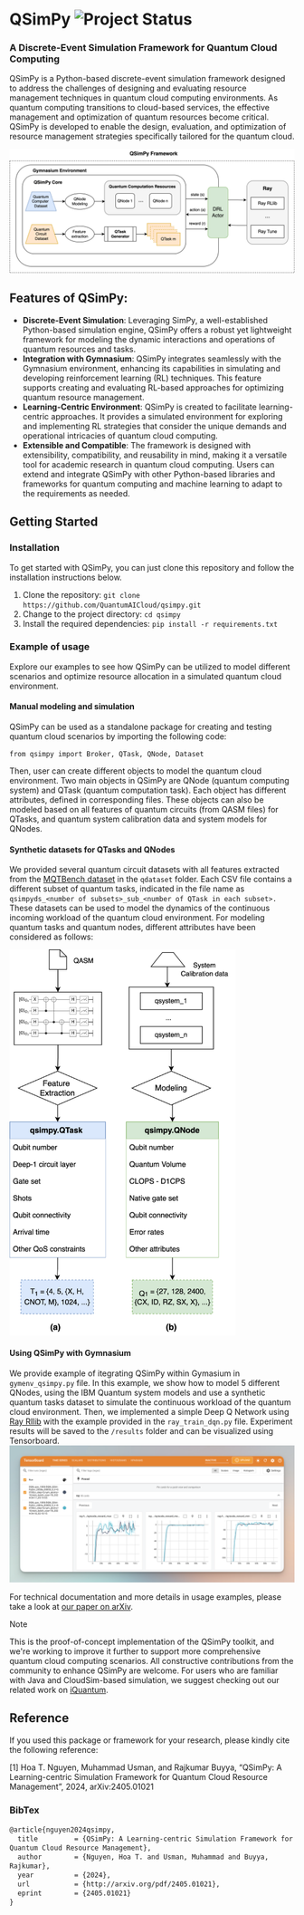 # QSimPy ![Project Status](https://img.shields.io/badge/Project-Beta%20Release-yellow) 
### A Discrete-Event Simulation Framework for Quantum Cloud Computing

QSimPy is a Python-based discrete-event simulation framework designed to address the challenges of designing and evaluating resource management techniques in quantum cloud computing environments. As quantum computing transitions to cloud-based services, the effective management and optimization of quantum resources become critical. QSimPy is developed to enable the design, evaluation, and optimization of resource management strategies specifically tailored for the quantum cloud.

![Overview of QSimPy Framework](figures/fig02-qsimpy.png "Overview of QSimPy Framework")

## Features of QSimPy:

- **Discrete-Event Simulation**: Leveraging SimPy, a well-established Python-based simulation engine, QSimPy offers a robust yet lightweight framework for modeling the dynamic interactions and operations of quantum resources and tasks.
- **Integration with Gymnasium**: QSimPy integrates seamlessly with the Gymnasium environment, enhancing its capabilities in simulating and developing reinforcement learning (RL) techniques. This feature supports creating and evaluating RL-based approaches for optimizing quantum resource management.
- **Learning-Centric Environment**: QSimPy is created to facilitate learning-centric approaches. It provides a simulated environment for exploring and implementing RL strategies that consider the unique demands and operational intricacies of quantum cloud computing.
- **Extensible and Compatible**: The framework is designed with extensibility, compatibility, and reusability in mind, making it a versatile tool for academic research in quantum cloud computing. Users can extend and integrate QSimPy with other Python-based libraries and frameworks for quantum computing and machine learning to adapt to the requirements as needed.

## Getting Started
### Installation
To get started with QSimPy, you can just clone this repository and follow the installation instructions below. 

1. Clone the repository: `git clone https://github.com/QuantumAICloud/qsimpy.git`
2. Change to the project directory: `cd qsimpy`
3. Install the required dependencies: `pip install -r requirements.txt`

### Example of usage
Explore our examples to see how QSimPy can be utilized to model different scenarios and optimize resource allocation in a simulated quantum cloud environment.
#### Manual modeling and simulation
QSimPy can be used as a standalone package for creating and testing quantum cloud scenarios by importing the following code:
```
from qsimpy import Broker, QTask, QNode, Dataset
```
Then, user can create different objects to model the quantum cloud environment. Two main objects in QSimPy are QNode (quantum computing system) and QTask (quantum computation task). Each object has different attributes, defined in corresponding files. These objects can also be modeled based on all features of quantum circuits (from QASM files) for QTasks, and quantum system calibration data and system models for QNodes.

#### Synthetic datasets for QTasks and QNodes
We provided several quantum circuit datasets with all features extracted from the [MQTBench dataset](https://www.cda.cit.tum.de/mqtbench/) in the `qdataset` folder. Each CSV file contains a different subset of quantum tasks, indicated in the file name as `qsimpyds_<number of subsets>_sub_<number of QTask in each subset>.` These datasets can be used to model the dynamics of the continuous incoming workload of the quantum cloud environment. For modeling quantum tasks and quantum nodes, different attributes have been considered as follows:

<img src="figures/fig03-modeling.png" width="400">


#### Using QSimPy with Gymnasium
We provide example of itegrating QSimPy within Gymasium in `gymenv_qsimpy.py` file. In this example, we show how to model 5 different QNodes, using the IBM Quantum system models and use a synthetic quantum tasks dataset to simulate the continuous workload of the quantum cloud environment.
Then, we implemented a simple Deep Q Network using [Ray Rllib](https://docs.ray.io/en/latest/rllib/index.html) with the example provided in the `ray_train_dqn.py` file. Experiment results will be saved to the `/results` folder and can be visualized using Tensorboard.
![Sample experiment results on Tensorboard](figures/fig07_tb.png "Sample RL Training results on Tensorboard")

For technical documentation and more details in usage examples, please take a look at [our paper on arXiv](https://arxiv.org/abs/2405.01021).

> [!NOTE]  
> This is the proof-of-concept implementation of the QSimPy toolkit, and we're working to improve it further to support more comprehensive quantum cloud computing scenarios. All constructive contributions from the community to enhance QSimPy are welcome. For users who are familiar with Java and CloudSim-based simulation, we suggest checking out our related work on [iQuantum](https://github.com/Cloudslab/iQuantum).


## Reference
If you used this package or framework for your research, please kindly cite the following reference:

[1] Hoa T. Nguyen, Muhammad Usman, and Rajkumar Buyya, “QSimPy: A Learning-centric Simulation Framework for Quantum Cloud Resource Management”, 2024, arXiv:2405.01021

### BibTex
```
@article{nguyen2024qsimpy,
  title         = {QSimPy: A Learning-centric Simulation Framework for Quantum Cloud Resource Management},
  author        = {Nguyen, Hoa T. and Usman, Muhammad and Buyya, Rajkumar},
  year          = {2024},
  url           = {http://arxiv.org/pdf/2405.01021},
  eprint        = {2405.01021}
}
```
